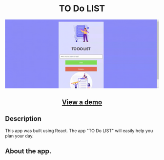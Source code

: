 <h1 align="center">TO Do LIST</h1>

![](https://github.com/OksanaVasylkovska/ToDoList/blob/main/src/Demo_view.gif)

<h2 align="center"><a  href="https://astounding-paletas-a5dcfe.netlify.app/">View a demo</a></h2>

## Description
This app was built using React.
The app "TO Do LIST" will easily help you plan your day.

## About the app.

